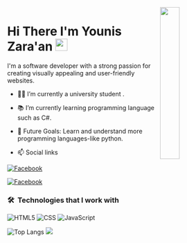 <img align="right" src="https://raw.githubusercontent.com/youniszaraan/youniszaraan/main/github-profile.png" width="30%">
<h1>
  Hi There I'm Younis Zara'an 
  <img src="https://media.giphy.com/media/hvRJCLFzcasrR4ia7z/giphy.gif" width="28">
</h1>
<p>
I'm a software developer with a strong passion for creating visually appealing and user-friendly websites. 
</p>

- 👨‍💻 I’m currently a university student .
- 📚 I’m currently learning programming language such as C#.
- 🎯 Future Goals: Learn and understand more programming languages-like python.
  
- 📫 Social links
<p>
<a href="https://www.facebook.com/younis/"><img
    src="https://img.shields.io/badge/-Facebook-3b5998?style=flat&logo=facebook&logoColor=white" alt="Facebook"></a>


<a href="https://www.youtube.com/c/youniszaraan"><img
    src="https://img.shields.io/badge/-YouTube-c4302b?style=flat&logo=youtube&logoColor=white" alt="Facebook"></a>
</p>

### 🛠 &nbsp;Technologies that I work with
![HTML5](https://img.shields.io/badge/-HTML5-000000?style=flat&logo=html5)
![CSS](https://img.shields.io/badge/-CSS-000000?style=flat&logo=css3)
![JavaScript](https://img.shields.io/badge/-JavaScript-000000?style=flat&logo=javascript)


<!-- ![Top Langs](https://github-readme-stats.vercel.app/api/top-langs/?username=youniszaraan&hide_progress=true) -->

![Top Langs](https://github-readme-stats.vercel.app/api/top-langs/?username=youniszaraan&layout=compact)
<a href="https://komarev.com/ghpvc/?username=youniszaraan&style=for-the-badge">
    <img src="https://komarev.com/ghpvc/?username=youniszaraan&style=for-the-badge">
</a>

